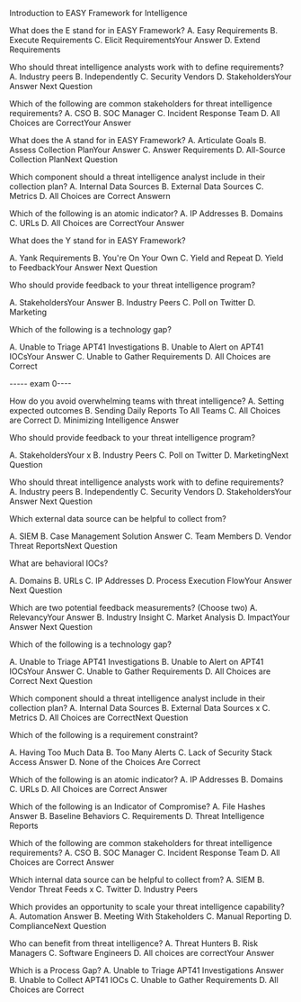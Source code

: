 Introduction to EASY Framework for Intelligence


What does the E stand for in EASY Framework?
A. Easy Requirements
B. Execute Requirements
C. Elicit RequirementsYour Answer 
D. Extend Requirements

Who should threat intelligence analysts work with to define requirements?
A. Industry peers
B. Independently
C. Security Vendors
D. StakeholdersYour Answer Next Question

Which of the following are common stakeholders for threat intelligence requirements?
A. CSO
B. SOC Manager
C. Incident Response Team
D. All Choices are CorrectYour Answer 

What does the A stand for in EASY Framework?
A. Articulate Goals
B. Assess Collection PlanYour Answer 
C. Answer Requirements
D. All-Source Collection PlanNext Question


Which component should a threat intelligence analyst include in their collection plan?
A. Internal Data Sources
B. External Data Sources
C. Metrics
D. All Choices are Correct Answern

Which of the following is an atomic indicator?
A. IP Addresses
B. Domains
C. URLs
D. All Choices are CorrectYour Answer 

What does the Y stand for in EASY Framework?

A. Yank Requirements
B. You're On Your Own
C. Yield and Repeat
D. Yield to FeedbackYour Answer Next Question

Who should provide feedback to your threat intelligence program?

A. StakeholdersYour Answer 
B. Industry Peers
C. Poll on Twitter
D. Marketing

Which of the following is a technology gap?

A. Unable to Triage APT41 Investigations
B. Unable to Alert on APT41 IOCsYour Answer 
C. Unable to Gather Requirements
D. All Choices are Correct



----- exam 0----

How do you avoid overwhelming teams with threat intelligence?
A. Setting expected outcomes
B. Sending Daily Reports To All Teams 
C. All Choices are Correct 
D. Minimizing Intelligence Answer

Who should provide feedback to your threat intelligence program?

A. StakeholdersYour x 
B. Industry Peers
C. Poll on Twitter
D. MarketingNext Question


Who should threat intelligence analysts work with to define requirements?
A. Industry peers
B. Independently
C. Security Vendors
D. StakeholdersYour Answer Next Question

Which external data source can be helpful to collect from?

A. SIEM
B. Case Management Solution Answer
C. Team Members
D. Vendor Threat ReportsNext Question 

What are behavioral IOCs?

A. Domains
B. URLs
C. IP Addresses
D. Process Execution FlowYour Answer Next Question

Which are two potential feedback measurements? (Choose two)
A. RelevancyYour Answer 
B. Industry Insight
C. Market Analysis
D. ImpactYour Answer Next Question

Which of the following is a technology gap?

A. Unable to Triage APT41 Investigations
B. Unable to Alert on APT41 IOCsYour Answer 
C. Unable to Gather Requirements
D. All Choices are Correct Next Question

Which component should a threat intelligence analyst include in their collection plan?
A. Internal Data Sources
B. External Data Sources x 
C. Metrics
D. All Choices are CorrectNext Question


Which of the following is a requirement constraint?

A. Having Too Much Data 
B. Too Many Alerts 
C. Lack of Security Stack Access Answer
D. None of the Choices Are Correct

Which of the following is an atomic indicator?
A. IP Addresses 
B. Domains
C. URLs
D. All Choices are Correct Answer

Which of the following is an Indicator of Compromise?
A. File Hashes Answer
B. Baseline Behaviors 
C. Requirements
D. Threat Intelligence Reports 

Which of the following are common stakeholders for threat intelligence requirements?
A. CSO
B. SOC Manager
C. Incident Response Team 
D. All Choices are Correct Answer


Which internal data source can be helpful to collect from?
A. SIEM
B. Vendor Threat Feeds x
C. Twitter
D. Industry Peers 

Which provides an opportunity to scale your threat intelligence capability?
A. Automation Answer 
B. Meeting With Stakeholders
C. Manual Reporting
D. ComplianceNext Question

Who can benefit from threat intelligence?
A. Threat Hunters
B. Risk Managers
C. Software Engineers
D. All choices are correctYour Answer 

Which is a Process Gap?
A. Unable to Triage APT41 Investigations Answer
B. Unable to Collect APT41 IOCs 
C. Unable to Gather Requirements
D. All Choices are Correct 